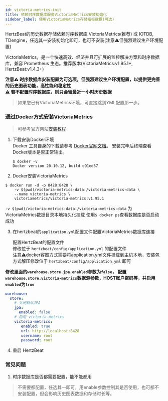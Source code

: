 ```yaml
---
id: victoria-metrics-init  
title: 依赖时序数据库服务VictoriaMetrics安装初始化        
sidebar_label: 使用VictoriaMetrics存储指标数据(可选)    
---
```


HertzBeat的历史数据存储依赖时序数据库 VictoriaMetrics(推荐) 或 IOTDB, TDengine，任选其一安装初始化即可，也可不安装(注意⚠️但强烈建议生产环境配置)   

VictoriaMetrics，是一个快速高效、经济并且可扩展的监控解决方案和时序数据库，兼容 Prometheus 生态。推荐版本(VictoriaMetrics:v1.95.1+, HertzBeat:v1.4.3+)

**注意⚠️ 时序数据库安装配置为可选项，但强烈建议生产环境配置，以提供更完善的历史图表功能，高性能和稳定性**   
**⚠️ 若不配置时序数据库，则只会留最近一小时历史数据**  

> 如果您已有VictoriaMetrics环境，可直接跳到YML配置那一步。


### 通过Docker方式安装VictoriaMetrics 
> 可参考官方网站[安装教程](https://docs.victoriametrics.com/Quick-Start.html#how-to-install)  
1. 下载安装Docker环境   
   Docker 工具自身的下载请参考 [Docker官网文档](https://docs.docker.com/get-docker/)。
      安装完毕后终端查看Docker版本是否正常输出。
   ```
   $ docker -v
   Docker version 20.10.12, build e91ed57
   ```
2. Docker安装VictoriaMetrics  

```shell
$ docker run -d -p 8428:8428 \
    -v $(pwd)/victoria-metrics-data:/victoria-metrics-data \
    --name victoria-metrics \
    victoriametrics/victoria-metrics:v1.95.1
```

   `-v $(pwd)/victoria-metrics-data:/victoria-metrics-data` 为VictoriaMetrics数据目录本地持久化挂载
   使用```$ docker ps```查看数据库是否启动成功

3. 在hertzbeat的`application.yml`配置文件配置VictoriaMetrics数据库连接   

   配置HertzBeat的配置文件    
   修改位于 `hertzbeat/config/application.yml` 的配置文件   
   注意⚠️docker容器方式需要将application.yml文件挂载到主机本地，安装包方式解压修改位于 `hertzbeat/config/application.yml` 即可     

**修改里面的`warehouse.store.jpa.enabled`参数为`false`， 配置`warehouse.store.victoria-metrics`数据源参数，HOST账户密码等，并启用`enabled`为`true`**    

```yaml
warehouse:
  store:
    # 关闭默认JPA
    jpa:
      enabled: false
    # 启用 victoria-metrics
    victoria-metrics:
       enabled: true
       url: http://localhost:8428
       username: root
       password: root
```

4. 重启 HertzBeat

### 常见问题   

1. 时序数据库是否都需要配置，能不能都用
> 不需要都配置，任选其一即可，用enable参数控制其是否使用，也可都不安装配置，但会影响历史图表数据和存储时长等。

